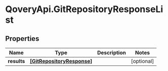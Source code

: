 # QoveryApi.GitRepositoryResponseList

## Properties

Name | Type | Description | Notes
------------ | ------------- | ------------- | -------------
**results** | [**[GitRepositoryResponse]**](GitRepositoryResponse.md) |  | [optional] 


